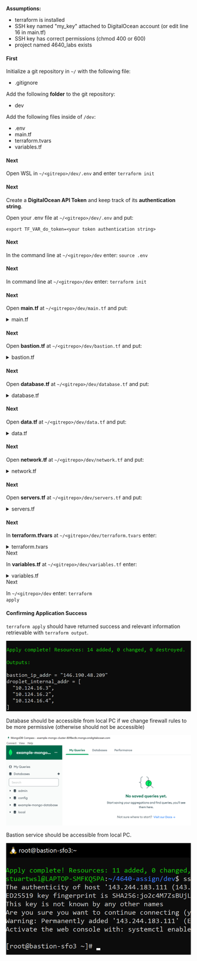 <b>Assumptions:</b>
- terraform is installed 
- SSH key named "my_key" attached to DigitalOcean account (or edit line 16 in main.tf)
- SSH key has correct permissions (chmod 400 or 600)
- project named 4640_labs exists

<h4>First</h4>

Initialize a git repository in ```~/``` with the following file:
- .gitignore

Add the following <b>folder</b> to the git repository:
- dev

Add the following files inside of ```/dev```:
- .env
- main.tf
- terraform.tvars
- variables.tf

<h4>Next</h4>

Open WSL in ```~/<gitrepo>/dev/.env``` and enter ```terraform init```
>
<h4>Next</h4>

Create a <b>DigitalOcean API Token</b> and keep track of its <b>authentication string</b>.

Open your .env file at ```~/<gitrepo>/dev/.env``` and put:
```
export TF_VAR_do_token=<your token authentication string>
```

<h4>Next</h4>

In the command line at ```~/<gitrepo>/dev``` enter: <code>source .env</code>

<h4>Next</h4>

In command line at ```~/<gitrepo>/dev``` enter: <code>terraform init</code>

<h4>Next</h4>

Open <b>main.tf</b> at ```~/<gitrepo>/dev/main.tf``` and put:


<details>
    <summary>
        main.tf
    </summary>

    terraform {
        required_providers {
            digitalocean = {
                source  = "digitalocean/digitalocean"
                version = "~> 2.0"
            }
        }
    }

    # Configure the DigitalOcean Provider
    provider "digitalocean" {
        token = var.do_token
    }

</details>

<h4>Next</h4>

Open <b>bastion.tf</b> at ```~/<gitrepo>/dev/bastion.tf``` and put:


<details>
    <summary>
        bastion.tf
    </summary>

    # firewall for bastion server


        resource "digitalocean_firewall" "bastion" {
        
        #firewall name
        name = "ssh-bastion-firewall"

        # Droplets to apply the firewall to
        droplet_ids = [digitalocean_droplet.bastion.id]

        inbound_rule {
            protocol = "tcp"
            port_range = "22"
            source_addresses = var.destination_addresses
        }

        outbound_rule {
            protocol = "tcp"
            port_range = "22"
            destination_addresses = [digitalocean_vpc.web_vpc.ip_range]
        }

        outbound_rule {
            protocol = "icmp"
            destination_addresses = [digitalocean_vpc.web_vpc.ip_range]
        }
    }

    # Create a bastion server
        resource "digitalocean_droplet" "bastion" {
        image    = "rockylinux-9-x64"
        name     = "bastion-${var.region}"
        region   = var.region
        size     = "s-1vcpu-512mb-10gb"
        ssh_keys = [data.digitalocean_ssh_key.my_key.id]
        vpc_uuid = digitalocean_vpc.web_vpc.id
    }

    # Add bastion to existing 4640_labs project
    resource "digitalocean_project_resources" "project_attach_bastion" {
        project = data.digitalocean_project.lab_project.id
        resources = [digitalocean_droplet.bastion.urn]
    }

</details>

<h4>Next</h4>

Open <b>database.tf</b> at ```~/<gitrepo>/dev/database.tf``` and put:


<details>
    <summary>
        database.tf
    </summary>

    resource "digitalocean_database_firewall" "mongodb-firewall" {
        
        cluster_id = digitalocean_database_cluster.mongodb-example.id
            # allow connection from resources with a given tag
            # for example if our droplets all have a tag "web" we could use web as the value
            rule {
            type = "tag"
            value = var.vpc_name
        }
    }


    resource "digitalocean_database_cluster" "mongodb-example" {
        name       = "example-mongo-cluster"
        engine     = "mongodb"
        version    = "4"
        size       = "db-s-1vcpu-1gb"
        region     = var.region
        node_count = 1

        private_network_uuid = digitalocean_vpc.web_vpc.id
    }


    resource "digitalocean_database_db" "database-example" {
        cluster_id = digitalocean_database_cluster.mongodb-example.id
        name       = "example-mongo-database"
    }

</details>

<h4>Next</h4>

Open <b>data.tf</b> at ```~/<gitrepo>/dev/data.tf``` and put:


<details>
    <summary>
        data.tf
    </summary>

    # Set the SSH key used
    data "digitalocean_ssh_key" "my_key" {
        name = "my_key"
    }

    # Set the project used
    data "digitalocean_project" "lab_project" {
        name = "4640_labs"
    }

    # Create a new tag
    resource "digitalocean_tag" "do_tag" {
        name = var.do_tag_name
    }


</details>

<h4>Next</h4>

Open <b>network.tf</b> at ```~/<gitrepo>/dev/network.tf``` and put:

<details>
    <summary>
        network.tf
    </summary>

    # Create a new VPC
    resource "digitalocean_vpc" "web_vpc" {
        name   = var.vpc_name
        region = var.region
    }

</details>

<h4>Next</h4>

Open <b>servers.tf</b> at ```~/<gitrepo>/dev/servers.tf``` and put:

<details>
    <summary>
        servers.tf
    </summary>

    # Create firewall for droplets 

    resource "digitalocean_firewall" vpc_name {

        # The name we give our firewall for ease of use                            #    
        name = "${var.vpc_name}-firewall"

        # The droplets to apply this firewall to                                   #
        droplet_ids = digitalocean_droplet.web.*.id

        # Internal VPC Rules. We have to let ourselves talk to each other
        inbound_rule {
            protocol = "tcp"
            port_range = var.port_range
            source_addresses = [digitalocean_vpc.web_vpc.ip_range]
        }

        inbound_rule {
            protocol = "udp"
            port_range = var.port_range
            source_addresses = [digitalocean_vpc.web_vpc.ip_range]
        }

        inbound_rule {
            protocol = "icmp"
            source_addresses = [digitalocean_vpc.web_vpc.ip_range]
        }

        outbound_rule {
            protocol = "udp"
            port_range = var.port_range
            destination_addresses = [digitalocean_vpc.web_vpc.ip_range]
        }

        outbound_rule {
            protocol = "tcp"
            port_range = var.port_range
            destination_addresses = [digitalocean_vpc.web_vpc.ip_range]
        }

        outbound_rule {
            protocol = "icmp"
            destination_addresses = [digitalocean_vpc.web_vpc.ip_range]
        }

        # Selective Outbound Traffic Rules

        # HTTP
        outbound_rule {
            protocol = "tcp"
            port_range = "80"
            destination_addresses = var.destination_addresses
        }

        # HTTPS
        outbound_rule {
            protocol = "tcp"
            port_range = "443"
            destination_addresses = var.destination_addresses
        }

        # ICMP (Ping)
        outbound_rule {
            protocol              = "icmp"
            destination_addresses = var.destination_addresses
        }
    }


    # Create droplets
    resource "digitalocean_droplet" vpc_name {
        image    = var.default_droplet_image
        count    = var.droplet_count
        name     = "${var.vpc_name}-${count.index + 1}"
        tags     = [digitalocean_tag.do_tag.id]
        region   = var.region
        size     = var.default_droplet_size
        vpc_uuid = digitalocean_vpc.web_vpc.id
        ssh_keys = [data.digitalocean_ssh_key.my_key.id]

        lifecycle {
            create_before_destroy = true
        }
    }

    # Add new web droplets to existing 4640_labs project
    resource "digitalocean_project_resources" "project_attach_servers" {
        project = data.digitalocean_project.lab_project.id
        resources = flatten([digitalocean_droplet.web.*.urn]) 
    }

    # Create load balancer for droplets
    resource "digitalocean_loadbalancer" "public" {
        name = "loadbalancer-1"
        region = var.region

        forwarding_rule {
            entry_port     = 80
            entry_protocol = "http"

            target_port     = 80
            target_protocol = "http"
        }

        healthcheck {
            port     = 22
            protocol = "tcp"
        }

        droplet_tag = var.do_tag_name
        vpc_uuid = digitalocean_vpc.web_vpc.id
    }



</details>

<h4>Next</h4>

In <b>terraform.tfvars</b> at ```~/<gitrepo>/dev/terraform.tvars``` enter:

<details>
    <summary>
        terraform.tvars
    </summary>

    droplet_count = 3
</details

<h4>Next</h4>

In <b>variables.tf</b> at ```~/<gitrepo>/dev/variables.tf``` enter:

<details>
    <summary>
        variables.tf
    </summary>
    
    variable "do_token" {}

    variable "region" {
        type = string
        default = "sfo3"
    }

    variable "droplet_count" {
        type = number
        default = 2
    }

    variable "destination_addresses" {
        type = list
        default = ["0.0.0.0/0", "::/0"]
    }

    variable "port_range" {
        type = string
        default = "1-65535"
    }

    varible "default_droplet_image" {
        type = string
        default = "rockylinux-9-x64"
    }

    varible "default_droplet_size" {
        type = string
        default = "s-1vcpu-512mb-10gb"
    }

    variable "vpc_name" {
        type = string
        default = "web"
    }

    variable "do_tag_name" {
        type = string
        default = "Web"
    }

</details


<h4>Next</h4>

In ```~/<gitrepo>/dev``` enter: <code>terraform apply</code>

<h4>Confirming Application Success</h4>

<code>terraform apply</code> should have returned success and relevant information retrievable with <code>terraform output</code>.

![alt text](./images/Success.png)

Database should be accessible from local PC if we change firewall rules to be more permissive (otherwise should not be accessible)

![alt text](./images/Database.png)

Bastion service should be accessible from local PC.

![alt text](./images/Bastion.png)





